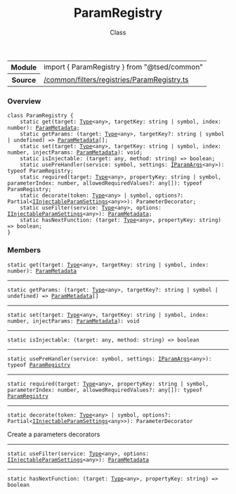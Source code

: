 
<header class="symbol-info-header"><h1 id="paramregistry">ParamRegistry</h1><label class="symbol-info-type-label class">Class</label></header>
<!-- summary -->
<section class="symbol-info"><table class="is-full-width"><tbody><tr><th>Module</th><td><div class="lang-typescript"><span class="token keyword">import</span> { ParamRegistry }&nbsp;<span class="token keyword">from</span>&nbsp;<span class="token string">"@tsed/common"</span></div></td></tr><tr><th>Source</th><td><a href="https://github.com/Romakita/ts-express-decorators/blob/v4.20.2/src//common/filters/registries/ParamRegistry.ts#L0-L0">/common/filters/registries/ParamRegistry.ts</a></td></tr></tbody></table></section>
<!-- overview -->


### Overview


<pre><code class="typescript-lang "><span class="token keyword">class</span> ParamRegistry <span class="token punctuation">{</span>
    <span class="token keyword">static</span> <span class="token function">get</span><span class="token punctuation">(</span>target<span class="token punctuation">:</span> <a href="#api/core/type"><span class="token">Type</span></a><<span class="token keyword">any</span>><span class="token punctuation">,</span> targetKey<span class="token punctuation">:</span> <span class="token keyword">string</span> | symbol<span class="token punctuation">,</span> index<span class="token punctuation">:</span> <span class="token keyword">number</span><span class="token punctuation">)</span><span class="token punctuation">:</span> <a href="#api/common/filters/parammetadata"><span class="token">ParamMetadata</span></a><span class="token punctuation">;</span>
    <span class="token keyword">static</span> getParams<span class="token punctuation">:</span> <span class="token punctuation">(</span>target<span class="token punctuation">:</span> <a href="#api/core/type"><span class="token">Type</span></a><<span class="token keyword">any</span>><span class="token punctuation">,</span> targetKey?<span class="token punctuation">:</span> <span class="token keyword">string</span> | symbol | undefined<span class="token punctuation">)</span> => <a href="#api/common/filters/parammetadata"><span class="token">ParamMetadata</span></a><span class="token punctuation">[</span><span class="token punctuation">]</span><span class="token punctuation">;</span>
    <span class="token keyword">static</span> <span class="token function">set</span><span class="token punctuation">(</span>target<span class="token punctuation">:</span> <a href="#api/core/type"><span class="token">Type</span></a><<span class="token keyword">any</span>><span class="token punctuation">,</span> targetKey<span class="token punctuation">:</span> <span class="token keyword">string</span> | symbol<span class="token punctuation">,</span> index<span class="token punctuation">:</span> <span class="token keyword">number</span><span class="token punctuation">,</span> injectParams<span class="token punctuation">:</span> <a href="#api/common/filters/parammetadata"><span class="token">ParamMetadata</span></a><span class="token punctuation">)</span><span class="token punctuation">:</span> <span class="token keyword">void</span><span class="token punctuation">;</span>
    <span class="token keyword">static</span> isInjectable<span class="token punctuation">:</span> <span class="token punctuation">(</span>target<span class="token punctuation">:</span> <span class="token keyword">any</span><span class="token punctuation">,</span> method<span class="token punctuation">:</span> <span class="token keyword">string</span><span class="token punctuation">)</span> => <span class="token keyword">boolean</span><span class="token punctuation">;</span>
    <span class="token keyword">static</span> <span class="token function">usePreHandler</span><span class="token punctuation">(</span>service<span class="token punctuation">:</span> symbol<span class="token punctuation">,</span> settings<span class="token punctuation">:</span> <a href="#api/common/filters/iparamargs"><span class="token">IParamArgs</span></a><<span class="token keyword">any</span>><span class="token punctuation">)</span><span class="token punctuation">:</span> typeof ParamRegistry<span class="token punctuation">;</span>
    <span class="token keyword">static</span> <span class="token function">required</span><span class="token punctuation">(</span>target<span class="token punctuation">:</span> <a href="#api/core/type"><span class="token">Type</span></a><<span class="token keyword">any</span>><span class="token punctuation">,</span> propertyKey<span class="token punctuation">:</span> <span class="token keyword">string</span> | symbol<span class="token punctuation">,</span> parameterIndex<span class="token punctuation">:</span> <span class="token keyword">number</span><span class="token punctuation">,</span> allowedRequiredValues?<span class="token punctuation">:</span> <span class="token keyword">any</span><span class="token punctuation">[</span><span class="token punctuation">]</span><span class="token punctuation">)</span><span class="token punctuation">:</span> typeof ParamRegistry<span class="token punctuation">;</span>
    <span class="token keyword">static</span> <span class="token function">decorate</span><span class="token punctuation">(</span>token<span class="token punctuation">:</span> <a href="#api/core/type"><span class="token">Type</span></a><<span class="token keyword">any</span>> | symbol<span class="token punctuation">,</span> options?<span class="token punctuation">:</span> Partial<<a href="#api/common/filters/iinjectableparamsettings"><span class="token">IInjectableParamSettings</span></a><<span class="token keyword">any</span>>><span class="token punctuation">)</span><span class="token punctuation">:</span> ParameterDecorator<span class="token punctuation">;</span>
    <span class="token keyword">static</span> <span class="token function">useFilter</span><span class="token punctuation">(</span>service<span class="token punctuation">:</span> <a href="#api/core/type"><span class="token">Type</span></a><<span class="token keyword">any</span>><span class="token punctuation">,</span> options<span class="token punctuation">:</span> <a href="#api/common/filters/iinjectableparamsettings"><span class="token">IInjectableParamSettings</span></a><<span class="token keyword">any</span>><span class="token punctuation">)</span><span class="token punctuation">:</span> <a href="#api/common/filters/parammetadata"><span class="token">ParamMetadata</span></a><span class="token punctuation">;</span>
    <span class="token keyword">static</span> hasNextFunction<span class="token punctuation">:</span> <span class="token punctuation">(</span>target<span class="token punctuation">:</span> <a href="#api/core/type"><span class="token">Type</span></a><<span class="token keyword">any</span>><span class="token punctuation">,</span> propertyKey<span class="token punctuation">:</span> <span class="token keyword">string</span><span class="token punctuation">)</span> => <span class="token keyword">boolean</span><span class="token punctuation">;</span>
<span class="token punctuation">}</span></code></pre>


<!-- Parameters -->

<!-- Description -->

<!-- Members -->







### Members



<div class="method-overview">
<pre><code class="typescript-lang "><span class="token keyword">static</span> <span class="token function">get</span><span class="token punctuation">(</span>target<span class="token punctuation">:</span> <a href="#api/core/type"><span class="token">Type</span></a><<span class="token keyword">any</span>><span class="token punctuation">,</span> targetKey<span class="token punctuation">:</span> <span class="token keyword">string</span> | symbol<span class="token punctuation">,</span> index<span class="token punctuation">:</span> <span class="token keyword">number</span><span class="token punctuation">)</span><span class="token punctuation">:</span> <a href="#api/common/filters/parammetadata"><span class="token">ParamMetadata</span></a></code></pre>
</div>




<hr/>



<div class="method-overview">
<pre><code class="typescript-lang "><span class="token keyword">static</span> getParams<span class="token punctuation">:</span> <span class="token punctuation">(</span>target<span class="token punctuation">:</span> <a href="#api/core/type"><span class="token">Type</span></a><<span class="token keyword">any</span>><span class="token punctuation">,</span> targetKey?<span class="token punctuation">:</span> <span class="token keyword">string</span> | symbol | undefined<span class="token punctuation">)</span> => <a href="#api/common/filters/parammetadata"><span class="token">ParamMetadata</span></a><span class="token punctuation">[</span><span class="token punctuation">]</span></code></pre>
</div>




<hr/>



<div class="method-overview">
<pre><code class="typescript-lang "><span class="token keyword">static</span> <span class="token function">set</span><span class="token punctuation">(</span>target<span class="token punctuation">:</span> <a href="#api/core/type"><span class="token">Type</span></a><<span class="token keyword">any</span>><span class="token punctuation">,</span> targetKey<span class="token punctuation">:</span> <span class="token keyword">string</span> | symbol<span class="token punctuation">,</span> index<span class="token punctuation">:</span> <span class="token keyword">number</span><span class="token punctuation">,</span> injectParams<span class="token punctuation">:</span> <a href="#api/common/filters/parammetadata"><span class="token">ParamMetadata</span></a><span class="token punctuation">)</span><span class="token punctuation">:</span> <span class="token keyword">void</span></code></pre>
</div>




<hr/>



<div class="method-overview">
<pre><code class="typescript-lang "><span class="token keyword">static</span> isInjectable<span class="token punctuation">:</span> <span class="token punctuation">(</span>target<span class="token punctuation">:</span> <span class="token keyword">any</span><span class="token punctuation">,</span> method<span class="token punctuation">:</span> <span class="token keyword">string</span><span class="token punctuation">)</span> => <span class="token keyword">boolean</span></code></pre>
</div>




<hr/>



<div class="method-overview">
<pre><code class="typescript-lang "><span class="token keyword">static</span> <span class="token function">usePreHandler</span><span class="token punctuation">(</span>service<span class="token punctuation">:</span> symbol<span class="token punctuation">,</span> settings<span class="token punctuation">:</span> <a href="#api/common/filters/iparamargs"><span class="token">IParamArgs</span></a><<span class="token keyword">any</span>><span class="token punctuation">)</span><span class="token punctuation">:</span> typeof <a href="#api/common/filters/paramregistry"><span class="token">ParamRegistry</span></a></code></pre>
</div>




<hr/>



<div class="method-overview">
<pre><code class="typescript-lang "><span class="token keyword">static</span> <span class="token function">required</span><span class="token punctuation">(</span>target<span class="token punctuation">:</span> <a href="#api/core/type"><span class="token">Type</span></a><<span class="token keyword">any</span>><span class="token punctuation">,</span> propertyKey<span class="token punctuation">:</span> <span class="token keyword">string</span> | symbol<span class="token punctuation">,</span> parameterIndex<span class="token punctuation">:</span> <span class="token keyword">number</span><span class="token punctuation">,</span> allowedRequiredValues?<span class="token punctuation">:</span> <span class="token keyword">any</span><span class="token punctuation">[</span><span class="token punctuation">]</span><span class="token punctuation">)</span><span class="token punctuation">:</span> typeof <a href="#api/common/filters/paramregistry"><span class="token">ParamRegistry</span></a></code></pre>
</div>




<hr/>



<div class="method-overview">
<pre><code class="typescript-lang "><span class="token keyword">static</span> <span class="token function">decorate</span><span class="token punctuation">(</span>token<span class="token punctuation">:</span> <a href="#api/core/type"><span class="token">Type</span></a><<span class="token keyword">any</span>> | symbol<span class="token punctuation">,</span> options?<span class="token punctuation">:</span> Partial<<a href="#api/common/filters/iinjectableparamsettings"><span class="token">IInjectableParamSettings</span></a><<span class="token keyword">any</span>>><span class="token punctuation">)</span><span class="token punctuation">:</span> ParameterDecorator</code></pre>
</div>


Create a parameters decorators



<hr/>



<div class="method-overview">
<pre><code class="typescript-lang "><span class="token keyword">static</span> <span class="token function">useFilter</span><span class="token punctuation">(</span>service<span class="token punctuation">:</span> <a href="#api/core/type"><span class="token">Type</span></a><<span class="token keyword">any</span>><span class="token punctuation">,</span> options<span class="token punctuation">:</span> <a href="#api/common/filters/iinjectableparamsettings"><span class="token">IInjectableParamSettings</span></a><<span class="token keyword">any</span>><span class="token punctuation">)</span><span class="token punctuation">:</span> <a href="#api/common/filters/parammetadata"><span class="token">ParamMetadata</span></a></code></pre>
</div>




<hr/>



<div class="method-overview">
<pre><code class="typescript-lang "><span class="token keyword">static</span> hasNextFunction<span class="token punctuation">:</span> <span class="token punctuation">(</span>target<span class="token punctuation">:</span> <a href="#api/core/type"><span class="token">Type</span></a><<span class="token keyword">any</span>><span class="token punctuation">,</span> propertyKey<span class="token punctuation">:</span> <span class="token keyword">string</span><span class="token punctuation">)</span> => <span class="token keyword">boolean</span></code></pre>
</div>








